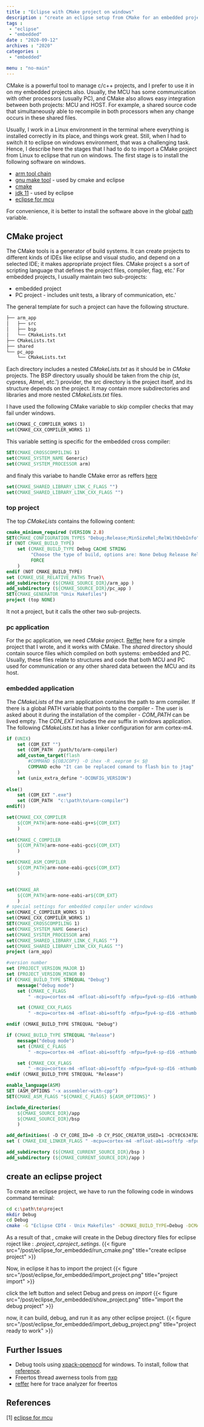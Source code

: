 ```yaml
---
title : "Eclipse with CMake project on windows"
description : "create an eclipse setup from CMake for an embedded project"
tags : 
 - "eclipse"
 - "embedded"
date : "2020-09-12"
archives : "2020"
categories : 
 - "embedded"

menu : "no-main"
---
```


CMake is a powerful tool to manage c/c++ projects, and I prefer to use it in on my embedded projects also. Usually, the MCU has some communication with other processors (usually PC), and CMake also allows easy integration between both projects: MCU and HOST. For example, a shared source code that simultaneously able to recompile in both processors when any change occurs in these shared files.

Usually, I  work in a Linux environment in the terminal where everything is installed correctly in its place, and things work great.  Still, when I had to switch it to eclipse on windows environment, that was a challenging task. Hence, I describe here the stages that I had to do to import a CMake project from Linux to eclipse that run on windows. The first stage is to install the following software on windows.

* [arm tool chain](https://developer.arm.com/tools-and-software/open-source-software/developer-tools/gnu-toolchain/gnu-rm/downloads) 
* [gnu make tool](http://gnuwin32.sourceforge.net/packages/make.htm) - used by cmake and eclipse
* [cmake](https://cmake.org/)
* [jdk 11](https://www.oracle.com/java/technologies/javase-jdk11-downloads.html) - used by eclipse
* [eclipse for mcu](https://gnu-mcu-eclipse.github.io/)

For convenience, it is better to install the software above in the global [path](https://www.architectryan.com/2018/03/17/add-to-the-path-on-windows-10/) variable.

## CMake project
The CMake tools is a generator of build systems. It can create projects to different kinds of IDEs like eclipse and visual studio, and depend on a selected IDE; it makes appropriate project files.  CMake project s a sort of scripting language that defines the project files, compiler, flag, etc.'  For embedded projects, I usually maintain two sub-projects:
* embedded project
* PC project - includes unit tests, a library of communication, etc.'

The general template for such a project can have the following structure.
```bash
├── arm_app
│   ├── src
│   ├── bsp
│   └── CMakeLists.txt
├── CMakeLists.txt
├── shared
└── pc_app
    └── CMakeLists.txt
```

Each directory includes a nested *CMakeLists.txt* as it should be in *CMake* projects. The BSP directory usually should be taken from the chip (st, cypress, Atmel, etc.') provider, the src directory is the project itself, and its structure depends on the project. It may contain more subdirectories and libraries and more nested *CMakeLists.txt* files.

I have used the following CMake variable to skip compiler checks that may fail under windows.

```cmake
set(CMAKE_C_COMPILER_WORKS 1)
set(CMAKE_CXX_COMPILER_WORKS 1)
```

This variable setting is specific for the embedded cross compiler:

```cmake
SET(CMAKE_CROSSCOMPILING 1)
set(CMAKE_SYSTEM_NAME Generic)
set(CMAKE_SYSTEM_PROCESSOR arm)
```
and finaly this variabe to handle CMake error as reffers [here](https://stackoverflow.com/questions/10599038/can-i-skip-cmake-compiler-tests-or-avoid-error-unrecognized-option-rdynamic)
```cmake
set(CMAKE_SHARED_LIBRARY_LINK_C_FLAGS "")
set(CMAKE_SHARED_LIBRARY_LINK_CXX_FLAGS "")
```
### top project
The top *CMakeLists* contains the following content:
```cmake
cmake_minimum_required (VERSION 2.8)
SET(CMAKE_CONFIGURATION_TYPES "Debug;Release;MinSizeRel;RelWithDebInfo" CACHE STRING "" FORCE)
if (NOT CMAKE_BUILD_TYPE)
	set (CMAKE_BUILD_TYPE Debug CACHE STRING
         "Choose the type of build, options are: None Debug Release RelWithDebInfo MinSizeRel."
         FORCE
    )
endif (NOT CMAKE_BUILD_TYPE)
set (CMAKE_USE_RELATIVE_PATHS True)\
add_subdirectory (${CMAKE_SOURCE_DIR}/arm_app )
add_subdirectory (${CMAKE_SOURCE_DIR}/pc_app )
SET(CMAKE_GENERATOR "Unix Makefiles")
project (top NONE)
```
It not a project, but it calls the other two sub-projects.

### pc application
For the pc application, we need *CMake* project. [Reffer](https://github.com/yairgd/atari) here for a simple project that I wrote, and it works with CMake.
The *shared* directory should contain source files which compiled on both systems: embedded and PC. Usually, these files relate to structures and code that both MCU and PC used for communication or any other shared data between the MCU and its host.

### embedded application
The *CMakeLists* of the arm application contains the path to arm compiler. If there is a global PATH variable that points to the compiler - The user is asked about it during the installation of the compiler - *COM_PATH*  can be lived empty. The *CON_EXT* includes the *exe* suffix in windows application. The following *CMakeLists.txt* has a linker configuration for arm cortex-m4.

```cmake
if (UNIX)
	set (COM_EXT "")
	set (COM_PATH  /path/to/arm-compiler)
	add_custom_target(flash
		#COMMAND ${OBJCOPY} -O ihex -R .eeprom $< $@       
		COMMAND echo "It can be replaced comand to flash bin to jtag"
	)
	set (unix_extra_define "-DCONFIG_VERSION")
	
else()
	set (COM_EXT ".exe")
	set (COM_PATH  "c:\path\to\arm-compiler")
endif()

set(CMAKE_CXX_COMPILER
	${COM_PATH}arm-none-eabi-g++${COM_EXT}
	) 
	
set(CMAKE_C_COMPILER
	${COM_PATH}arm-none-eabi-gcc${COM_EXT}
	)

set(CMAKE_ASM_COMPILER
	${COM_PATH}arm-none-eabi-gcc${COM_EXT}
	)


set(CMAKE_AR
	${COM_PATH}arm-none-eabi-ar${COM_EXT}
	)
# special settings for embedded compiler under windows
set(CMAKE_C_COMPILER_WORKS 1)
set(CMAKE_CXX_COMPILER_WORKS 1)
SET(CMAKE_CROSSCOMPILING 1)
set(CMAKE_SYSTEM_NAME Generic)
set(CMAKE_SYSTEM_PROCESSOR arm)
set(CMAKE_SHARED_LIBRARY_LINK_C_FLAGS "")
set(CMAKE_SHARED_LIBRARY_LINK_CXX_FLAGS "")
project (arm_app)

#version number
set (PROJECT_VERSION_MAJOR 1)
set (PROJECT_VERSION_MINOR 0)
if (CMAKE_BUILD_TYPE STREQUAL "Debug")
	message("debug mode")
	set (CMAKE_C_FLAGS 
		" -mcpu=cortex-m4 -mfloat-abi=softfp -mfpu=fpv4-sp-d16 -mthumb ${CMAKE_C_FLAGS_DEBUG}" )

	set (CMAKE_CXX_FLAGS 
		" -mcpu=cortex-m4 -mfloat-abi=softfp -mfpu=fpv4-sp-d16 -mthumb ${CMAKE_CXX_FLAGS_DEBUG}  -fpermissive" )

endif (CMAKE_BUILD_TYPE STREQUAL "Debug") 

if (CMAKE_BUILD_TYPE STREQUAL "Release")
	message("debug mode")
	set (CMAKE_C_FLAGS 
		" -mcpu=cortex-m4 -mfloat-abi=softfp -mfpu=fpv4-sp-d16 -mthumb ${CMAKE_C_FLAGS_RELEASE}" )

	set (CMAKE_CXX_FLAGS 
		" -mcpu=cortex-m4 -mfloat-abi=softfp -mfpu=fpv4-sp-d16 -mthumb ${CMAKE_CXX_FLAGS_RELEASE}  -fpermissive" )
endif (CMAKE_BUILD_TYPE STREQUAL "Release") 

enable_language(ASM)
SET (ASM_OPTIONS "-x assembler-with-cpp")
SET(CMAKE_ASM_FLAGS "${CMAKE_C_FLAGS} ${ASM_OPTIONS}" )

include_directories(
	${CMAKE_SOURCE_DIR}/app
	${CMAKE_SOURCE_DIR}/bsp
	)

add_definitions( -D CY_CORE_ID=0 -D CY_PSOC_CREATOR_USED=1 -DCY8C6347BZI_BLD53 ${unix_extra_define})
set ( CMAKE_EXE_LINKER_FLAGS " -mcpu=cortex-m4 -mfloat-abi=softfp -mfpu=fpv4-sp-d16 -mthumb  -T ${CMAKE_SOURCE_DIR}/project/PSoC6/cy8c6xx7_cm4_dual.ld -specs=nano.specs -Wl,--gc-sections -g -ffunction-sections -ffat-lto-objects -e Reset_Handler")

add_subdirectory (${CMAKE_CURRENT_SOURCE_DIR}/bsp )
add_subdirectory (${CMAKE_CURRENT_SOURCE_DIR}/app )
```


## create an eclipse project
To create an eclipse project, we have to run the following code in windows command terminal:
```bash
cd c:\path\to\project
mkdir Debug
cd Debug
cmake -G "Eclipse CDT4 - Unix Makefiles" -DCMAKE_BUILD_TYPE=Debug -DCMAKE_ECLIPSE_GENERATE_SOURCE_PROJECT=TRUE -DCMAKE_ECLIPSE_MAKE_ARGUMENTS=-j8 -DCMAKE_SYSTEM_NAME="Generic" ..
```
As a result of that , cmake will create in the Debug directory files for eclipse roject like : *.project*,*.cproject*,*.setings*.
{{< figure src="/post/eclipse_for_embedded/run_cmake.png" title="create eclipse project" >}}

Now, in eclipse it has to import the project
{{< figure src="/post/eclipse_for_embedded/import_project.png" title="project import" >}}

click the left button and select Debug and press on *import*
{{< figure src="/post/eclipse_for_embedded/show_project.png" title="import the debug project" >}}

now, it can build, debug, and run it as any other eclipse project.
{{< figure src="/post/eclipse_for_embedded/import_debug_project.png" title="project ready to work" >}}

## Further Issues
* Debug tools using [xpack-openocd](https://xpack.github.io/openocd/releases/) for windows.  To install, follow that [reference](https://gnu-mcu-eclipse.github.io/debug/openocd/).
* Freertos thread awerness tools from [nxp](https://mcuoneclipse.com/2016/07/06/freertos-kernel-awareness-for-eclipse-from-nxp/)
* [reffer](https://www.youtube.com/watch?v=nw3sEkfbTI0&feature=emb_rel_end) here for trace analyzer for freertos


## References
[1] [eclipse for mcu](https://gnu-mcu-eclipse.github.io/)


